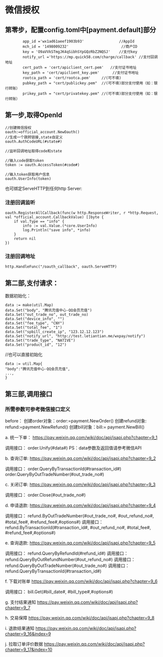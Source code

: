 # 微信授权

## 第零步，配置config.toml中[payment.default]部分

            app_id ='wx1ad61aeef1903b93'                //AppId
            mch_id = '1498009232'                        //商户ID
            key = 'O9aVVkSTmgJK4qSibhSYpGQzRbZ2NQSJ'    //支付key
            notify_url ='https://mp.quick58.com/charge/callback' //支付回调地址
            cert_path = 'cert/apiclient_cert.pem'   //支付证书地址
            key_path = 'cert/apiclient_key.pem'      //支付证书地址
            rootca_path = 'cert/rootca.pem'     //(可不填)
            pubkey_path = "cert/publickey.pem"  //(可不填)部分支付使用（如：银行转账）
            prikey_path = "cert/privatekey.pem" //(可不填)部分支付使用（如：银行转账）

## 第一步,取得OpenId

>
    //创建微信授权
    oauth:=official_account.NewOauth()
    //生成一个跳转链接,state自定义
    oauth.AuthCodeURL(#state#)

    //监听回调地址取得code和state

    //输入code获取token
    token := oauth.AccessToken(#code#)

    //输入token获取用户信息
    oauth.UserInfo(token)

也可绑定ServeHTTP到任何http Server:

### 注册回调监听

>
    oauth.RegisterAllCallback(func(w http.ResponseWriter, r *http.Request, val *official_account.CallbackValue) []byte {
        if val.Type == "info" {
            info := val.Value.(*core.UserInfo)
            log.Println("save info", *info)
        }
        return nil
    })

### 注册回调地址

>
    http.HandleFunc("/oauth_callback", oauth.ServeHTTP)

## 第二部,支付请求：

数据初始化：
>
    data := make(util.Map)
    data.Set("body", "腾讯充值中心-QQ会员充值")
    data.Set("out_trade_no", out_trade_no)
    data.Set("device_info", "")
    data.Set("fee_type", "CNY")
    data.Set("total_fee", "1")
    data.Set("spbill_create_ip", "123.12.12.123")
    data.Set("notify_url", "http://test.letiantian.me/wxpay/notify")
    data.Set("trade_type", "NATIVE")
    data.Set("product_id", "12")

//也可以直接初始化

>
    data := util.Map{
    "body":"腾讯充值中心-QQ会员充值",
    ...,
    }

## 第三部,调用接口

### 所需参数可参考微信接口定义

before：
创建order对象：order:=payment.NewOrder()
创建refund对象: refund:=payment.NewRefund()
创建bill对象：bill:= payment.NewBill()

a. 统一下单： <https://pay.weixin.qq.com/wiki/doc/api/jsapi.php?chapter=9_1>

调用接口： order.Unify(#data#)
PS：data参数及返回值请参考微信API

b. 查询订单: <https://pay.weixin.qq.com/wiki/doc/api/jsapi.php?chapter=9_2>

调用接口： order.QueryByTransactionId(#transaction_id#)
          order.QueryByOutTradeNumber(#out_trade_no#)

c. 关闭订单: <https://pay.weixin.qq.com/wiki/doc/api/jsapi.php?chapter=9_3>

调用接口： order.Close(#out_trade_no#)

d. 申请退款: <https://pay.weixin.qq.com/wiki/doc/api/jsapi.php?chapter=9_4>

调用接口： refund.ByOutTradeNumber(#out_trade_no#, #out_refund_no#, #total_fee#, #refund_fee#,#options#)
调用接口： refund.ByTransactionId(#transaction_id#, #out_refund_no#, #total_fee#, #refund_fee#,#options#)

e. 查询退款: <https://pay.weixin.qq.com/wiki/doc/api/jsapi.php?chapter=9_5>

调用接口： refund.QueryByRefundId(#refund_id#)
调用接口： refund.QueryByOutRefundNumber(#out_refund_no#)
调用接口： refund.QueryByOutTradeNumber(#out_trade_no#)
调用接口： refund.QueryByTransactionId(#transaction_id#)

f. 下载对账单 <https://pay.weixin.qq.com/wiki/doc/api/jsapi.php?chapter=9_6>

调用接口： bill.Get(#bill_date#, #bill_type#,#options#)

g. 支付结果通知 <https://pay.weixin.qq.com/wiki/doc/api/jsapi.php?chapter=9_7>

h. 交易保障 <https://pay.weixin.qq.com/wiki/doc/api/jsapi.php?chapter=9_8>

i. 退款结果通知 <https://pay.weixin.qq.com/wiki/doc/api/jsapi.php?chapter=9_16&index=9>

j. 拉取订单评价数据 <https://pay.weixin.qq.com/wiki/doc/api/jsapi.php?chapter=9_17&index=10>
